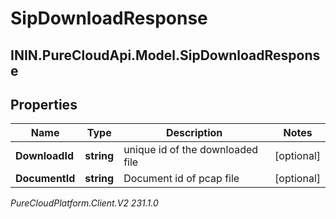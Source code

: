 # SipDownloadResponse

## ININ.PureCloudApi.Model.SipDownloadResponse

## Properties

|Name | Type | Description | Notes|
|------------ | ------------- | ------------- | -------------|
| **DownloadId** | **string** | unique id of the downloaded file | [optional] |
| **DocumentId** | **string** | Document id of pcap file | [optional] |



_PureCloudPlatform.Client.V2 231.1.0_
